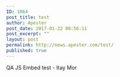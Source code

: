 ```yaml
---
ID: 1064
post_title: test
author: Apester
post_date: 2017-01-22 08:56:11
post_excerpt: ""
layout: post
permalink: http://news.apester.com/test/
published: true
---
```

QA
JS Embed test - Itay Mor

<script async src="//static.apester.com/js/sdk/v1.1/apester-sdk.min.js"></script>
<div class="apester-media" data-media-id="5884b8298ab36a3115d0b195"></div>
<script async src="//static.apester.com/js/sdk/v1.1/apester-sdk.min.js"></script>